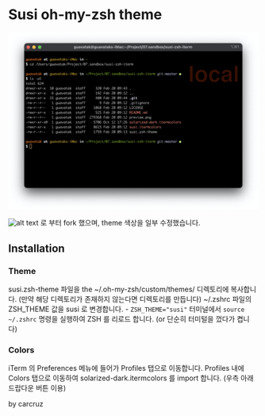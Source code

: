 # Susi oh-my-zsh theme 

![alt text](https://github.com/guavatak/susi-zsh-iterm/blob/master/preview.png)

![alt text](https://github.com/carcruz/susi-zsh-iterm) 로 부터 fork 했으며, theme 색상을 일부 수정했습니다.

## Installation

### Theme

susi.zsh-theme 파일을 the ~/.oh-my-zsh/custom/themes/ 디렉토리에 복사합니다. (만약 해당 디렉토리가 존재하지 않는다면 디렉토리를 만듭니다)
~/.zshrc 파일의 ZSH_THEME 값을 susi 로 변경합니다. - `ZSH_THEME="susi"`
터미널에서 `source ~/.zshrc` 명령을 실행하여 ZSH 를 리로드 합니다. (or 단순히 터미털을 껐다가 켭니다)

### Colors
iTerm 의 Preferences 메뉴에 들어가 Profiles 탭으로 이동합니다.
Profiles 내에 Colors 탭으로 이동하여 solarized-dark.itermcolors 를 import 합니다. (우측 아래 드랍다운 버튼 이용)

by carcruz
